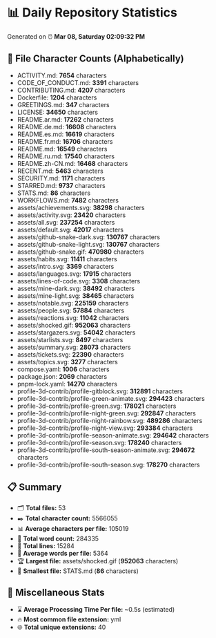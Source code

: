 # 📊 Daily Repository Statistics
Generated on ⏰ **Mar 08, Saturday 02:09:32 PM**

## 📂 File Character Counts (Alphabetically)
- ACTIVITY.md: **7654** characters
- CODE_OF_CONDUCT.md: **3391** characters
- CONTRIBUTING.md: **4207** characters
- Dockerfile: **1204** characters
- GREETINGS.md: **347** characters
- LICENSE: **34650** characters
- README.ar.md: **17262** characters
- README.de.md: **16608** characters
- README.es.md: **16619** characters
- README.fr.md: **16706** characters
- README.md: **16549** characters
- README.ru.md: **17540** characters
- README.zh-CN.md: **16468** characters
- RECENT.md: **5463** characters
- SECURITY.md: **1171** characters
- STARRED.md: **9737** characters
- STATS.md: **86** characters
- WORKFLOWS.md: **7482** characters
- assets/achievements.svg: **38298** characters
- assets/activity.svg: **23420** characters
- assets/all.svg: **237254** characters
- assets/default.svg: **42017** characters
- assets/github-snake-dark.svg: **130767** characters
- assets/github-snake-light.svg: **130767** characters
- assets/github-snake.gif: **470980** characters
- assets/habits.svg: **11411** characters
- assets/intro.svg: **3369** characters
- assets/languages.svg: **17915** characters
- assets/lines-of-code.svg: **3308** characters
- assets/mine-dark.svg: **38492** characters
- assets/mine-light.svg: **38465** characters
- assets/notable.svg: **225159** characters
- assets/people.svg: **57884** characters
- assets/reactions.svg: **11042** characters
- assets/shocked.gif: **952063** characters
- assets/stargazers.svg: **54042** characters
- assets/starlists.svg: **8497** characters
- assets/summary.svg: **28073** characters
- assets/tickets.svg: **22390** characters
- assets/topics.svg: **3277** characters
- compose.yaml: **1006** characters
- package.json: **2069** characters
- pnpm-lock.yaml: **14270** characters
- profile-3d-contrib/profile-gitblock.svg: **312891** characters
- profile-3d-contrib/profile-green-animate.svg: **294423** characters
- profile-3d-contrib/profile-green.svg: **178021** characters
- profile-3d-contrib/profile-night-green.svg: **292847** characters
- profile-3d-contrib/profile-night-rainbow.svg: **489286** characters
- profile-3d-contrib/profile-night-view.svg: **293384** characters
- profile-3d-contrib/profile-season-animate.svg: **294642** characters
- profile-3d-contrib/profile-season.svg: **178240** characters
- profile-3d-contrib/profile-south-season-animate.svg: **294672** characters
- profile-3d-contrib/profile-south-season.svg: **178270** characters

## 📋 Summary
- 🗂️ **Total files:** 53
- ✒️ **Total character count:** 5566055
- 📊 **Average characters per file:** 105019
- 📝 **Total word count:** 284335
- 🧾 **Total lines:** 15284
- 📐 **Average words per file:** 5364
- 🏆 **Largest file:** assets/shocked.gif (**952063** characters)
- 🥉 **Smallest file:** STATS.md (**86** characters)

## 🌟 Miscellaneous Stats
- ⌛ **Average Processing Time Per file:** ~0.5s (estimated)
- 🔥 **Most common file extension:** yml
- 🌐 **Total unique extensions:** 40
